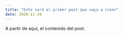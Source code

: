 ```yaml
---
title: "Este será el primer post que vaya a crear"
date: 2020-11-19   
---
```


A partir de aquí, el contenido del post.